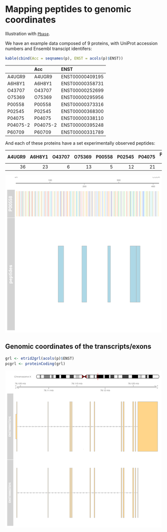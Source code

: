 # Mapping peptides to genomic coordinates

Illustration with [`Pbase`](http://bioconductor.org/packages/devel/bioc/html/Pbase.html).



We have an example data composed of 9 proteins, with
UniProt accession numbers and Ensembl transcipt identifers:


```r
kable(cbind(Acc = seqnames(p), ENST = acols(p)$ENST))
```



|         |Acc      |ENST            |
|:--------|:--------|:---------------|
|A4UGR9   |A4UGR9   |ENST00000409195 |
|A6H8Y1   |A6H8Y1   |ENST00000358731 |
|O43707   |O43707   |ENST00000252699 |
|O75369   |O75369   |ENST00000295956 |
|P00558   |P00558   |ENST00000373316 |
|P02545   |P02545   |ENST00000368300 |
|P04075   |P04075   |ENST00000338110 |
|P04075-2 |P04075-2 |ENST00000395248 |
|P60709   |P60709   |ENST00000331789 |

And each of these proteins have a set experimentally observed
peptides:


| A4UGR9| A6H8Y1| O43707| O75369| P00558| P02545| P04075| P04075-2| P60709|
|------:|------:|------:|------:|------:|------:|------:|--------:|------:|
|     36|     23|      6|     13|      5|     12|     21|       20|      1|

![plot of chunk pplot1](figure/pplot1-1.png) 

## Genomic coordinates of the transcripts/exons


```r
grl <- etrid2grl(acols(p)$ENST)
pcgrl <- proteinCoding(grl)
```

![plot of chunk gviz1](figure/gviz1-1.png) 
